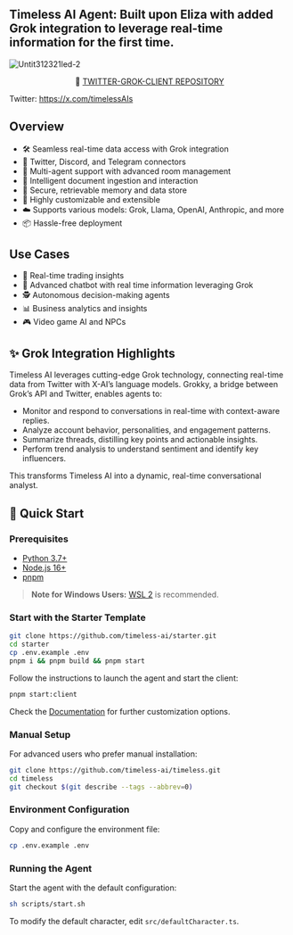 ## Timeless AI Agent: Built upon Eliza with added Grok integration to leverage real-time information for the first time.

![Untit312321led-2](https://github.com/user-attachments/assets/6e0f43f6-1fc8-452e-9044-a1d6e48ced5d)

<div align="center">

📖 [TWITTER-GROK-CLIENT REPOSITORY](https://timelessai.github.io/docs)

</div>

Twitter: https://x.com/timelessAIs

## Overview

- 🛠️ Seamless real-time data access with Grok integration
- 🔗 Twitter, Discord, and Telegram connectors
- 👥 Multi-agent support with advanced room management
- 📖 Intelligent document ingestion and interaction
- 🔐 Secure, retrievable memory and data store
- 🚀 Highly customizable and extensible
- ☁️ Supports various models: Grok, Llama, OpenAI, Anthropic, and more
- 📦 Hassle-free deployment

## Use Cases

- 🤔 Real-time trading insights
- 🤖 Advanced chatbot with real time information leveraging Grok
- 🕵️ Autonomous decision-making agents
- 📊 Business analytics and insights
- 🎮 Video game AI and NPCs

## ✨ Grok Integration Highlights

Timeless AI leverages cutting-edge Grok technology, connecting real-time data from Twitter with X-AI’s language models. Grokky, a bridge between Grok’s API and Twitter, enables agents to:

- Monitor and respond to conversations in real-time with context-aware replies.
- Analyze account behavior, personalities, and engagement patterns.
- Summarize threads, distilling key points and actionable insights.
- Perform trend analysis to understand sentiment and identify key influencers.

This transforms Timeless AI into a dynamic, real-time conversational analyst.

## 🚀 Quick Start

### Prerequisites

- [Python 3.7+](https://www.python.org/downloads/)
- [Node.js 16+](https://docs.npmjs.com/downloading-and-installing-node-js-and-npm)
- [pnpm](https://pnpm.io/installation)

> **Note for Windows Users:** [WSL 2](https://learn.microsoft.com/en-us/windows/wsl/install-manual) is recommended.

### Start with the Starter Template

```bash
git clone https://github.com/timeless-ai/starter.git
cd starter
cp .env.example .env
pnpm i && pnpm build && pnpm start
```

Follow the instructions to launch the agent and start the client:

```bash
pnpm start:client
```

Check the [Documentation](https://timelessai.github.io/docs) for further customization options.

### Manual Setup

For advanced users who prefer manual installation:

```bash
git clone https://github.com/timeless-ai/timeless.git
cd timeless
git checkout $(git describe --tags --abbrev=0)
```

### Environment Configuration

Copy and configure the environment file:

```bash
cp .env.example .env
```

### Running the Agent

Start the agent with the default configuration:

```bash
sh scripts/start.sh
```

To modify the default character, edit `src/defaultCharacter.ts`.
